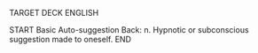 TARGET DECK
ENGLISH

START
Basic
Auto-suggestion
Back: n. Hypnotic or subconscious suggestion made to oneself.
END
